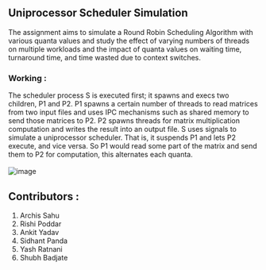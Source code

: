 ## Uniprocessor Scheduler Simulation

The assignment aims to simulate a Round Robin Scheduling Algorithm with various quanta values and study the effect of varying numbers of threads on multiple workloads and the impact of quanta values on waiting time, turnaround time, and time wasted due to context switches.

### Working : 

The scheduler process S is executed first; it spawns and execs two children, P1 and P2. P1 spawns a certain number of threads to read matrices from two input files and uses IPC mechanisms such as shared memory to send those matrices to P2. P2 spawns threads for matrix multiplication computation and writes the result into an output file. S uses signals to simulate a uniprocessor scheduler. That is, it suspends P1 and lets P2 execute, and vice versa. So P1 would read some part of the matrix and send them to P2 for computation, this alternates each quanta. </br> </br>
![image](https://user-images.githubusercontent.com/98446038/209423843-48cfde48-88ae-417b-9852-558a1e6eda71.png)
</br>

## Contributors : 
1. Archis Sahu
2. Rishi Poddar
3. Ankit Yadav
4. Sidhant Panda
5. Yash Ratnani
6. Shubh Badjate
